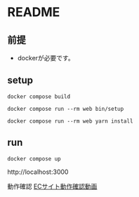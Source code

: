 # README

## 前提

- dockerが必要です。

## setup

```
docker compose build
```

```
docker compose run --rm web bin/setup
```


```
docker compose run --rm web yarn install
```

## run

```
docker compose up
```

http://localhost:3000

動作確認 [ECサイト動作確認動画](https://www.youtube.com/watch?v=wq-rhEfMbjA&ab_channel=K-Akira)
